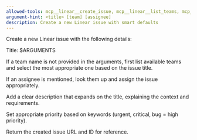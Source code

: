 ```yaml
---
allowed-tools: mcp__linear__create_issue, mcp__linear__list_teams, mcp__linear__list_users
argument-hint: <title> [team] [assignee]
description: Create a new Linear issue with smart defaults
---
```


Create a new Linear issue with the following details:

Title: $ARGUMENTS

If a team name is not provided in the arguments, first list available teams and select the most appropriate one based on the issue title.

If an assignee is mentioned, look them up and assign the issue appropriately.

Add a clear description that expands on the title, explaining the context and requirements.

Set appropriate priority based on keywords (urgent, critical, bug = high priority).

Return the created issue URL and ID for reference.